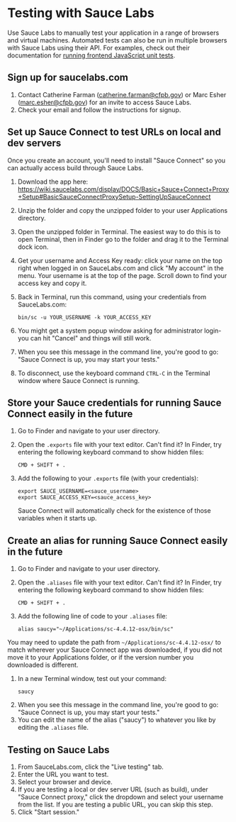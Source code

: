 # Testing with Sauce Labs

Use Sauce Labs to manually test your application in a range of browsers and virtual machines. Automated tests can also be run in multiple browsers with Sauce Labs using their API. For examples, check out their documentation for [running frontend JavaScript unit tests](https://wiki.saucelabs.com/display/DOCS/JavaScript+Unit+Testing).


## Sign up for saucelabs.com

1. Contact Catherine Farman (catherine.farman@cfpb.gov) or Marc Esher (marc.esher@cfpb.gov) for an invite to access Sauce Labs.
2. Check your email and follow the instructions for signup.

## Set up Sauce Connect to test URLs on local and dev servers

Once you create an account, you'll need to install "Sauce Connect" so you can actually access build through Sauce Labs.

1. Download the app here: https://wiki.saucelabs.com/display/DOCS/Basic+Sauce+Connect+Proxy+Setup#BasicSauceConnectProxySetup-SettingUpSauceConnect
1. Unzip the folder and copy the unzipped folder to your user Applications directory.
1. Open the unzipped folder in Terminal. The easiest way to do this is to open Terminal, then in Finder go to the folder and drag it to the Terminal dock icon. 
1. Get your username and Access Key ready: click your name on the top right when logged in on SauceLabs.com and click "My account" in the menu. Your username is at the top of the page. Scroll down to find your access key and copy it.
1. Back in Terminal, run this command, using your credentials from SauceLabs.com:
    ```
    bin/sc -u YOUR_USERNAME -k YOUR_ACCESS_KEY
    ```

1. You might get a system popup window asking for administrator login- you can hit "Cancel" and things will still work.
1. When you see this message in the command line, you're good to go: "Sauce Connect is up, you may start your tests."
1. To disconnect, use the keyboard command `CTRL-C` in the Terminal window where Sauce Connect is running.



## Store your Sauce credentials for running Sauce Connect easily in the future

1. Go to Finder and navigate to your user directory.
1. Open the `.exports` file with your text editor. Can't find it? In Finder, try entering the following keyboard command to show hidden files:
    ```
    CMD + SHIFT + .
    ```


1. Add the following to your `.exports` file (with your credentials):
    ```
    export SAUCE_USERNAME=<sauce_username>
    export SAUCE_ACCESS_KEY=<sauce_access_key>
    ```


    Sauce Connect will automatically check for the existence of those variables when it starts up.


## Create an alias for running Sauce Connect easily in the future

1. Go to Finder and navigate to your user directory.
1. Open the `.aliases` file with your text editor. Can't find it? In Finder, try entering the following keyboard command to show hidden files:
    ```
    CMD + SHIFT + .
    ```

1. Add the following line of code to your `.aliases` file:
    ```
    alias saucy="~/Applications/sc-4.4.12-osx/bin/sc"
    ```

You may need to update the path from `~/Applications/sc-4.4.12-osx/` to match wherever your Sauce Connect app was downloaded, if you did not move it to your Applications folder, or if the version number you downloaded is different.
1. In a new Terminal window, test out your command:
    ```
    saucy
    ```
1. When you see this message in the command line, you're good to go: "Sauce Connect is up, you may start your tests."
1. You can edit the name of the alias ("saucy") to whatever you like by editing the `.aliases` file.


## Testing on Sauce Labs

1. From SauceLabs.com, click the "Live testing" tab.
1. Enter the URL you want to test.
1. Select your browser and device.
1. If you are testing a local or dev server URL (such as build), under "Sauce Connect proxy," click the dropdown and select your username from the list. If you are testing a public URL, you can skip this step.
1. Click "Start session."


